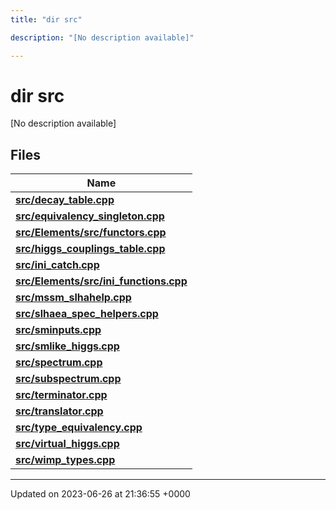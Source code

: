 ```yaml
---
title: "dir src"

description: "[No description available]"

---
```


# dir src

[No description available]

## Files

| Name           |
| -------------- |
| **[src/decay_table.cpp](/documentation/code/files/decay__table_8cpp/#file-src-decay-table-cpp)**  |
| **[src/equivalency_singleton.cpp](/documentation/code/files/equivalency__singleton_8cpp/#file-src-equivalency-singleton-cpp)**  |
| **[src/Elements/src/functors.cpp](/documentation/code/files/elements_2src_2functors_8cpp/#file-src-elements-src-functors-cpp)**  |
| **[src/higgs_couplings_table.cpp](/documentation/code/files/higgs__couplings__table_8cpp/#file-src-higgs-couplings-table-cpp)**  |
| **[src/ini_catch.cpp](/documentation/code/files/ini__catch_8cpp/#file-src-ini-catch-cpp)**  |
| **[src/Elements/src/ini_functions.cpp](/documentation/code/files/elements_2src_2ini__functions_8cpp/#file-src-elements-src-ini-functions-cpp)**  |
| **[src/mssm_slhahelp.cpp](/documentation/code/files/mssm__slhahelp_8cpp/#file-src-mssm-slhahelp-cpp)**  |
| **[src/slhaea_spec_helpers.cpp](/documentation/code/files/slhaea__spec__helpers_8cpp/#file-src-slhaea-spec-helpers-cpp)**  |
| **[src/sminputs.cpp](/documentation/code/files/sminputs_8cpp/#file-src-sminputs-cpp)**  |
| **[src/smlike_higgs.cpp](/documentation/code/files/smlike__higgs_8cpp/#file-src-smlike-higgs-cpp)**  |
| **[src/spectrum.cpp](/documentation/code/files/spectrum_8cpp/#file-src-spectrum-cpp)**  |
| **[src/subspectrum.cpp](/documentation/code/files/subspectrum_8cpp/#file-src-subspectrum-cpp)**  |
| **[src/terminator.cpp](/documentation/code/files/terminator_8cpp/#file-src-terminator-cpp)**  |
| **[src/translator.cpp](/documentation/code/files/translator_8cpp/#file-src-translator-cpp)**  |
| **[src/type_equivalency.cpp](/documentation/code/files/type__equivalency_8cpp/#file-src-type-equivalency-cpp)**  |
| **[src/virtual_higgs.cpp](/documentation/code/files/virtual__higgs_8cpp/#file-src-virtual-higgs-cpp)**  |
| **[src/wimp_types.cpp](/documentation/code/files/wimp__types_8cpp/#file-src-wimp-types-cpp)**  |






-------------------------------

Updated on 2023-06-26 at 21:36:55 +0000
